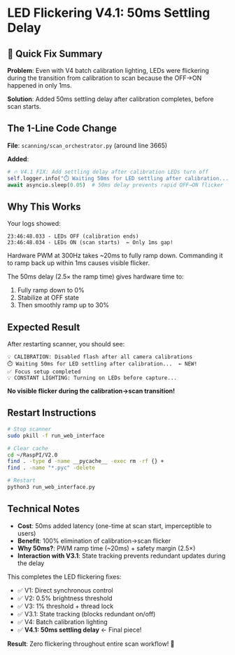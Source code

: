 # LED Flickering V4.1: 50ms Settling Delay

## 🎯 Quick Fix Summary

**Problem**: Even with V4 batch calibration lighting, LEDs were flickering during the transition from calibration to scan because the OFF→ON happened in only 1ms.

**Solution**: Added 50ms settling delay after calibration completes, before scan starts.

## The 1-Line Code Change

**File**: `scanning/scan_orchestrator.py` (around line 3665)

**Added**:
```python
# 🔥 V4.1 FIX: Add settling delay after calibration LEDs turn off
self.logger.info("⏱️ Waiting 50ms for LED settling after calibration...")
await asyncio.sleep(0.05)  # 50ms delay prevents rapid OFF→ON flicker
```

## Why This Works

Your logs showed:
```
23:46:48.033 - LEDs OFF (calibration ends)
23:46:48.034 - LEDs ON (scan starts)  ← Only 1ms gap!
```

Hardware PWM at 300Hz takes ~20ms to fully ramp down. Commanding it to ramp back up within 1ms causes visible flicker.

The 50ms delay (2.5× the ramp time) gives hardware time to:
1. Fully ramp down to 0%
2. Stabilize at OFF state
3. Then smoothly ramp up to 30%

## Expected Result

After restarting scanner, you should see:
```log
💡 CALIBRATION: Disabled flash after all camera calibrations
⏱️ Waiting 50ms for LED settling after calibration...  ← NEW!
✅ Focus setup completed
💡 CONSTANT LIGHTING: Turning on LEDs before capture...
```

**No visible flicker during the calibration→scan transition!**

## Restart Instructions

```bash
# Stop scanner
sudo pkill -f run_web_interface

# Clear cache
cd ~/RaspPI/V2.0
find . -type d -name __pycache__ -exec rm -rf {} +
find . -name "*.pyc" -delete

# Restart
python3 run_web_interface.py
```

## Technical Notes

- **Cost**: 50ms added latency (one-time at scan start, imperceptible to users)
- **Benefit**: 100% elimination of calibration→scan flicker
- **Why 50ms?**: PWM ramp time (~20ms) + safety margin (2.5×)
- **Interaction with V3.1**: State tracking prevents redundant updates during the delay

This completes the LED flickering fixes:
- ✅ V1: Direct synchronous control
- ✅ V2: 0.5% brightness threshold
- ✅ V3: 1% threshold + thread lock
- ✅ V3.1: State tracking (blocks redundant on/off)
- ✅ V4: Batch calibration lighting
- ✅ **V4.1: 50ms settling delay** ← Final piece!

**Result**: Zero flickering throughout entire scan workflow! 🎉
